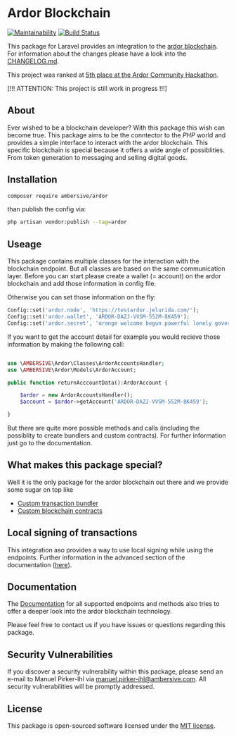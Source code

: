 # Ardor Blockchain

[![Maintainability](https://api.codeclimate.com/v1/badges/d70c6bfcb037abdc7163/maintainability)](https://codeclimate.com/github/AMBERSIVE/laravel-ardor/maintainability)
[![Build Status](https://travis-ci.org/AMBERSIVE/laravel-ardor.svg?branch=master)](https://travis-ci.org/AMBERSIVE/laravel-ardor)

This package for Laravel provides an integration to the [ardor blockchain](https://ardorplatform.org/). For information about the changes please have a look into the [CHANGELOG.md](CHANGELOG.md).

This project was ranked at [5th place at the Ardor Community Hackathon](https://www.nxter.org/ardor-hackathon-2020-the-winners-announced/).

[!!! ATTENTION: This project is still work in progress !!!]

## About

Ever wished to be a blockchain developer? With this package this wish can become true. This package aims to be the conntector to the *PHP* world and provides a simple interface to interact with the ardor blockchain. This specific blockchain is special because it offers a wide angle of possiblities. From token generation to messaging and selling digital goods.

## Installation

```bash
composer require ambersive/ardor
```

than publish the config via:

```bash
php artisan vendor:publish --tag=ardor
```

## Useage
This package contains multiple classes for the interaction with the blockchain endpoint. But all classes are based on the same communication layer.
Before you can start please create a wallet (= account) on the ardor blockchain and add those information in config file.

Otherwise you can set those information on the fly:

```php
Config::set('ardor.node', 'https://testardor.jelurida.com/');
Config::set('ardor.wallet', 'ARDOR-DAZJ-VVSM-552M-8K459');
Config::set('ardor.secret', 'orange welcome begun powerful lonely government cast figure add quit wife loser');
```

If you want to get the account detail for example you would recieve those information by making the following call:

```php

use \AMBERSIVE\Ardor\Classes\ArdorAccountsHandler;
use \AMBERSIVE\Ardor\Models\ArdorAccount;

public function returnAcccountData():ArdorAccount {

    $ardor = new ArdorAccountsHandler();
    $account = $ardor->getAccount('ARDOR-DAZJ-VVSM-552M-8K459');

}
```

But there are quite more possible methods and calls (including the possiblity to create bundlers and custom contracts). For further information just go to the documentation.

## What makes this package special?
Well it is the only package for the ardor blockchain out there and we provide some sugar on top like 
- [Custom transaction bundler](docs/advanced/bundlers.md)
- [Custom blockchain contracts](docs/advanced/contracts.md)

## Local signing of transactions
This integration aso provides a way to use local signing while using the endpoints.
Further information in the advanced section of the documentation ([here](docs/advanced/localsigning.md)).

## Documentation

The [Documentation](docs/overview.md) for all supported endpoints and methods also tries to offer a deeper look into the ardor blockchain technology.

Please feel free to contact us if you have issues or questions regarding this package.

## Security Vulnerabilities

If you discover a security vulnerability within this package, please send an e-mail to Manuel Pirker-Ihl via [manuel.pirker-ihl@ambersive.com](mailto:manuel.pirker-ihl@ambersive.com). All security vulnerabilities will be promptly addressed.

## License

This package is open-sourced software licensed under the [MIT license](https://opensource.org/licenses/MIT).

